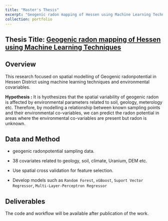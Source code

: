 ```yaml
---
title: "Master's Thesis"
excerpt: "Geogenic radon mapping of Hessen using Machine Learning Technique<br/><img src='/images/500x300.png'>"
collection: portfolio
---
```


## Thesis Title: [Geogenic radon mapping of Hessen using Machine Learning Techniques](https://github.com/Madaar49/Masters_Thesis/tree/main)

## Overview

This research focused on spatial modelling of Geogenic radonpotential in Hessen District using machine learning techniques and environmental covariables. 

**Hypothesis :** It is hyothesizes that the spatial variability of geogenic radon is affected by environmental parameters related to soil, geology, meterology etc. Therefore, by modelling a relationship between known sampling points and their environmental co-variables, we can predict the radon potential in areas where the environmental co-variables are present but radon is unknown.


## Data and Method
- geogenic radonpotential sampling data.

- 38 covariates related to geology, soil, climate, Uranium, DEM etc.

- Use spatial cross validation for feature selection.

-  Develop models such as `Random Forest`, `xGBoost`, `Suport Vector Regressor`, `Multi-Layer-Perceptron Regressor`

## Deliverables

The code and workflow will be available after publication of the work.